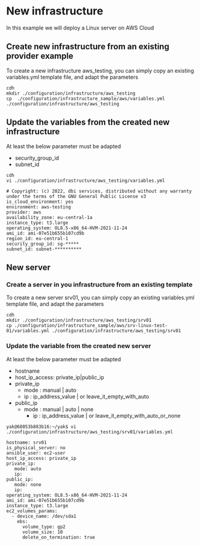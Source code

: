# New infrastructure

In this example we will deploy a Linux server on AWS Cloud

## Create new infrastructure from an existing provider example

To create a new infrastructure aws_testing, you can simply copy an existing variables.yml template file, and adapt the parameters

```
cdh
mkdir ./configuration/infrastructure/aws_testing
cp  ./configuration/infrastructure_sample/aws/variables.yml  ./configuration/infrastructure/aws_testing
```

## Update the variables from the created new infrastructure

At least the below parameter must be adapted
- security_group_id
- subnet_id

```
cdh
vi ./configuration/infrastructure/aws_testing/variables.yml

# Copyright: (c) 2022, dbi services, distributed without any warranty under the terms of the GNU General Public License v3
is_cloud_environment: yes
environment: aws-testing
provider: aws
availability_zone: eu-central-1a
instance_type: t3.large
operating_system: OL8.5-x86_64-HVM-2021-11-24
ami_id: ami-07e51b655b107cd9b
region_id: eu-central-1
security_group_id: sg-*****
subnet_id: subnet-**********
```

## New server

### Create a server in you infrastructure from an existing template

To create a new server srv01, you can simply copy an existing variables.yml template file, and adapt the parameters

```
cdh
mkdir ./configuration/infrastructure/aws_testing/srv01
cp ./configuration/infrastructure_sample/aws/srv-linux-test-01/variables.yml ./configuration/infrastructure/aws_testing/srv01
```

### Update the variable from the created new server

At least the below parameter must be adapted

- hostname  
- host_ip_access: private_ip|public_ip
- private_ip
  - mode : manual | auto
  - ip : ip_address_value | or leave_it_empty_with_auto
- public_ip
  - mode : manual | auto | none
    - ip : ip_address_value | or leave_it_empty_with_auto_or_none

```
yak@68053b883b16:~/yak$ vi ./configuration/infrastructure/aws_testing/srv01/variables.yml

hostname: srv01
is_physical_server: no
ansible_user: ec2-user
host_ip_access: private_ip
private_ip:
   mode: auto
   ip: 
public_ip:
   mode: none
   ip:
operating_system: OL8.5-x86_64-HVM-2021-11-24
ami_id: ami-07e51b655b107cd9b
instance_type: t3.large
ec2_volumes_params:
  - device_name: /dev/sda1
    ebs:
      volume_type: gp2
      volume_size: 10
      delete_on_termination: true
```


